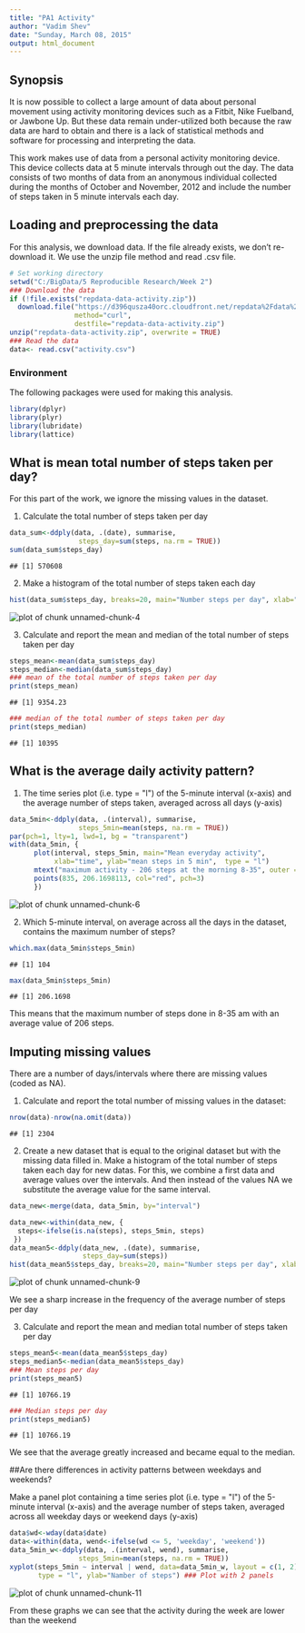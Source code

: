 ```yaml
---
title: "PA1 Activity"
author: "Vadim Shev"
date: "Sunday, March 08, 2015"
output: html_document
---
```


## Synopsis
It is now possible to collect a large amount of data about personal movement 
using activity monitoring devices such as a Fitbit, Nike Fuelband, or Jawbone Up. 
But these data remain under-utilized both because the raw data are hard to obtain 
and there is a lack of statistical methods and software for processing and interpreting the data.

This work makes use of data from a personal activity monitoring device. 
This device collects data at 5 minute intervals through out the day. 
The data consists of two months of data from an anonymous individual collected during the months 
of October and November, 2012 and include the number of steps taken in 5 minute intervals each day.

## Loading and preprocessing the data

For this analysis, we download data. If the file already exists,
we don’t re-download it. We use the unzip file method and read .csv file.


```r
# Set working directory
setwd("C:/BigData/5 Reproducible Research/Week 2")
### Download the data
if (!file.exists("repdata-data-activity.zip"))
  download.file("https://d396qusza40orc.cloudfront.net/repdata%2Fdata%2Factivity.zip)",
                method="curl",
                destfile="repdata-data-activity.zip")
unzip("repdata-data-activity.zip", overwrite = TRUE)
### Read the data
data<- read.csv("activity.csv")
```

### Environment
The following packages were used for making this analysis.


```r
library(dplyr)
library(plyr)
library(lubridate)
library(lattice)
```

## What is mean total number of steps taken per day?
For this part of the work, we ignore the missing values in the dataset.
1. Calculate the total number of steps taken per day

```r
data_sum<-ddply(data, .(date), summarise, 
                 steps_day=sum(steps, na.rm = TRUE))
sum(data_sum$steps_day)
```

```
## [1] 570608
```

2. Make a histogram of the total number of steps taken each day

```r
hist(data_sum$steps_day, breaks=20, main="Number steps per day", xlab="")
```

![plot of chunk unnamed-chunk-4](figures/Hist1.png) 

3. Calculate and report the mean and median of the total number of steps taken per day


```r
steps_mean<-mean(data_sum$steps_day)                 
steps_median<-median(data_sum$steps_day)       
### mean of the total number of steps taken per day
print(steps_mean)
```

```
## [1] 9354.23
```

```r
### median of the total number of steps taken per day
print(steps_median)
```

```
## [1] 10395
```

## What is the average daily activity pattern?
1. The time series plot (i.e. type = "l") of the 5-minute interval (x-axis) and the average number of steps taken, averaged across all days (y-axis)

```r
data_5min<-ddply(data, .(interval), summarise, 
                 steps_5min=mean(steps, na.rm = TRUE))
par(pch=1, lty=1, lwd=1, bg = "transparent")
with(data_5min, {
      plot(interval, steps_5min, main="Mean everyday activity", 
           xlab="time", ylab="mean steps in 5 min",  type = "l")
      mtext("maximum activity - 206 steps at the morning 8-35", outer = F)
      points(835, 206.1698113, col="red", pch=3)
      })
```

![plot of chunk unnamed-chunk-6](plot1.png) 

2. Which 5-minute interval, on average across all the days in the dataset, contains the maximum number of steps?

```r
which.max(data_5min$steps_5min)
```

```
## [1] 104
```

```r
max(data_5min$steps_5min)
```

```
## [1] 206.1698
```
This means that the maximum number of steps done in 8-35 am with an average value of 206 steps.

## Imputing missing values

There are a number of days/intervals where there are missing values (coded as NA). 
1. Calculate and report the total number of missing values in the dataset:

```r
nrow(data)-nrow(na.omit(data))
```

```
## [1] 2304
```

2. Create a new dataset that is equal to the original dataset but with the missing data filled in.
Make a histogram of the total number of steps taken each day for new datas.
For this, we combine a first data and average values over the intervals. 
And then instead of the values NA we substitute the average value for the same interval.

```r
data_new<-merge(data, data_5min, by="interval")

data_new<-within(data_new, {
  steps<-ifelse(is.na(steps), steps_5min, steps)
 })
data_mean5<-ddply(data_new, .(date), summarise, 
                  steps_day=sum(steps))
hist(data_mean5$steps_day, breaks=20, main="Number steps per day", xlab="")
```

![plot of chunk unnamed-chunk-9](figures/Hist2.png) 

We see a sharp increase in the frequency of the average number of steps per day

3. Calculate and report the mean and median total number of steps taken per day


```r
steps_mean5<-mean(data_mean5$steps_day)                 
steps_median5<-median(data_mean5$steps_day) 
### Mean steps per day
print(steps_mean5)
```

```
## [1] 10766.19
```

```r
### Median steps per day
print(steps_median5)
```

```
## [1] 10766.19
```

We see that the average greatly increased and became equal to the median.

##Are there differences in activity patterns between weekdays and weekends?

Make a panel plot containing a time series plot (i.e. type = "l") of the 5-minute interval (x-axis)
and the average number of steps taken, averaged across all weekday days or weekend days (y-axis)


```r
data$wd<-wday(data$date)
data<-within(data, wend<-ifelse(wd <= 5, 'weekday', 'weekend'))
data_5min_w<-ddply(data, .(interval, wend), summarise, 
                 steps_5min=mean(steps, na.rm = TRUE))
xyplot(steps_5min ~ interval | wend, data=data_5min_w, layout = c(1, 2), 
       type = "l", ylab="Namber of steps") ### Plot with 2 panels
```

![plot of chunk unnamed-chunk-11](figures/week_weekend.png) 

From these graphs we can see that the activity during the week are lower than the weekend


